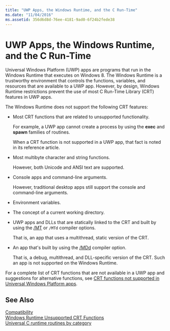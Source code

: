 ```yaml
---
title: "UWP Apps, the Windows Runtime, and the C Run-Time"
ms.date: "11/04/2016"
ms.assetid: 356d6d8d-76ee-4181-9ad0-6f24b2fede38
---
```

# UWP Apps, the Windows Runtime, and the C Run-Time

Universal Windows Platform (UWP) apps are programs that run in the Windows Runtime that executes on Windows 8. The Windows Runtime is a trustworthy environment that controls the functions, variables, and resources that are available to a UWP app. However, by design, Windows Runtime restrictions prevent the use of most C Run-Time Library (CRT) features in UWP apps.

The Windows Runtime does not support the following CRT features:

- Most CRT functions that are related to unsupported functionality.

   For example, a UWP app cannot create a process by using the **exec** and **spawn** families of routines.

   When a CRT function is not supported in a UWP app, that fact is noted in its reference article.

- Most multibyte character and string functions.

   However, both Unicode and ANSI text are supported.

- Console apps and command-line arguments.

   However, traditional desktop apps still support the console and command-line arguments.

- Environment variables.

- The concept of a current working directory.

- UWP apps and DLLs that are statically linked to the CRT and built by using the [/MT](../build/reference/md-mt-ld-use-run-time-library.md) or `/MTd` compiler options.

   That is, an app that uses a multithread, static version of the CRT.

- An app that's built by using the [/MDd](../build/reference/md-mt-ld-use-run-time-library.md) compiler option.

   That is, a debug, multithread, and DLL-specific version of the CRT. Such an app is not supported on the Windows Runtime.

For a complete list of CRT functions that are not available in a UWP app and suggestions for alternative functions, see [CRT functions not supported in Universal Windows Platform apps](../cppcx/crt-functions-not-supported-in-universal-windows-platform-apps.md).

## See Also

[Compatibility](../c-runtime-library/compatibility.md)<br/>
[Windows Runtime Unsupported CRT Functions](../c-runtime-library/windows-runtime-unsupported-crt-functions.md)<br/>
[Universal C runtime routines by category](../c-runtime-library/run-time-routines-by-category.md)<br/>
